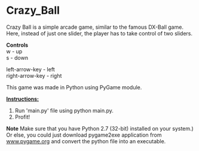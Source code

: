 # Crazy_Ball
Crazy Ball is a simple arcade game, similar to the famous DX-Ball game. Here, instead of just one slider, the player has to take control of two sliders.

<b>Controls</b><br>
w - up<br>
s - down<br>

left-arrow-key - left<br>
right-arrow-key -  right

This game was made in Python using PyGame module.


<b><u>Instructions:</u></b>

1) Run 'main.py' file using python main.py.
2) Profit!

<b>Note</b>
Make sure that you have Python 2.7 (32-bit) installed on your system.) Or else, you could just download pygame2exe application from www.pygame.org and convert the python file into an executable.

